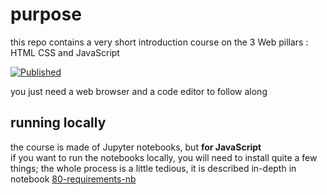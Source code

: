 # purpose

this repo contains a very short introduction course on the 3 Web pillars : HTML CSS and JavaScript

[![Published](https://img.shields.io/badge/Published-Website-green)](https://frontend.info-mines.paris)

you just need a web browser and a code editor to follow along

## running locally

the course is made of Jupyter notebooks, but **for JavaScript**  
if you want to run the notebooks locally, you will need to install quite a few things; the whole process is a little tedious, it is described in-depth in notebook [80-requirements-nb](notebooks/80-requirements-nb.md)

